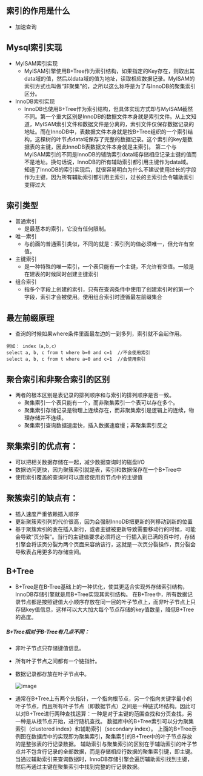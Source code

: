 ## 索引的作用是什么

* 加速查询

## Mysql索引实现

* MyISAM索引实现 
    *  MyISAM引擎使用B+Tree作为索引结构，如果指定的Key存在，则取出其data域的值，然后以data域的值为地址，读取相应数据记录。MyISAM的索引方式也叫做“非聚集”的，之所以这么称呼是为了与InnoDB的聚集索引区分。
* InnoDB索引实现
    * InnoDB也使用B+Tree作为索引结构，但具体实现方式却与MyISAM截然不同。第一个重大区别是InnoDB的数据文件本身就是索引文件。从上文知道，MyISAM索引文件和数据文件是分离的，索引文件仅保存数据记录的地址。而在InnoDB中，表数据文件本身就是按B+Tree组织的一个索引结构，这棵树的叶节点data域保存了完整的数据记录。这个索引的key是数据表的主键，因此InnoDB表数据文件本身就是主索引。
第二个与MyISAM索引的不同是InnoDB的辅助索引data域存储相应记录主键的值而不是地址。换句话说，InnoDB的所有辅助索引都引用主键作为data域。
知道了InnoDB的索引实现后，就很容易明白为什么不建议使用过长的字段作为主键，因为所有辅助索引都引用主索引，过长的主索引会令辅助索引变得过大 

## 索引类型

* 普通索引
    * 是最基本的索引，它没有任何限制。   
* 唯一索引
    * 与前面的普通索引类似，不同的就是：索引列的值必须唯一，但允许有空值。     
* 主键索引
    * 是一种特殊的唯一索引，一个表只能有一个主键，不允许有空值。一般是在建表的时候同时创建主键索引
* 组合索引
    *  指多个字段上创建的索引，只有在查询条件中使用了创建索引时的第一个字段，索引才会被使用。使用组合索引时遵循最左前缀集合

## 最左前缀原理
* 查询的时候如果where条件里面最左边的一到多列，索引就不会起作用。

```
例如： index（a,b,c）
select a, b, c from t where b=0 and c=1  //不会使用索引
select a, b, c from t where a=0 and c=1  //会使用索引
```
## 聚合索引和非聚合索引的区别
* 两者的根本区别是表记录的排列顺序和与索引的排列顺序是否一致。
    * 聚集索引一个表只能有一个，而非聚集索引一个表可以存在多个。
    * 聚集索引存储记录是物理上连续存在，而非聚集索引是逻辑上的连续，物理存储并不连续。
    * 聚集索引查询数据速度快，插入数据速度慢；非聚集索引反之
    
## 聚集索引的优点有：
* 可以把相关数据存储在一起，减少数据查询时的磁盘I/O
* 数据访问更快，因为聚簇索引就是表，索引和数据保存在一个B+Tree中
* 使用索引覆盖的查询时可以直接使用页节点中的主键值
## 聚簇索引的缺点有：
* 插入速度严重依赖插入顺序
* 更新聚簇索引列的代价很高，因为会强制InnoDB把更新的列移动到新的位置
* 基于聚簇索引的表在插入新行，或者主键被更新导致需要移动行的时候，可能会导致“页分裂”。当行的主键值要求必须将这一行插入到已满的页中时，存储引擎会将该页分裂为两个页面来容纳该行，这就是一次页分裂操作，页分裂会导致表占用更多的存储空间。

## B+Tree
* B+Tree是在B-Tree基础上的一种优化，使其更适合实现外存储索引结构，InnoDB存储引擎就是用B+Tree实现其索引结构。
在B+Tree中，所有数据记录节点都是按照键值大小顺序存放在同一层的叶子节点上，而非叶子节点上只存储key值信息，这样可以大大加大每个节点存储的key值数量，降低B+Tree的高度。
##### B+Tree相对于B-Tree有几点不同：
* 非叶子节点只存储键值信息。
* 所有叶子节点之间都有一个链指针。
* 数据记录都存放在叶子节点中。

    ![image](http://images2015.cnblogs.com/blog/249993/201705/249993-20170531161139243-491884410.png)
    
* 通常在B+Tree上有两个头指针，一个指向根节点，另一个指向关键字最小的叶子节点，而且所有叶子节点（即数据节点）之间是一种链式环结构。因此可以对B+Tree进行两种查找运算：一种是对于主键的范围查找和分页查找，另一种是从根节点开始，进行随机查找。
数据库中的B+Tree索引可以分为聚集索引（clustered index）和辅助索引（secondary index）。
上面的B+Tree示例图在数据库中的实现即为聚集索引，聚集索引的B+Tree中的叶子节点存放的是整张表的行记录数据。
辅助索引与聚集索引的区别在于辅助索引的叶子节点并不包含行记录的全部数据，而是存储相应行数据的聚集索引键，即主键。当通过辅助索引来查询数据时，InnoDB存储引擎会遍历辅助索引找到主键，然后再通过主键在聚集索引中找到完整的行记录数据。
